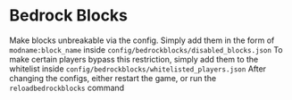 # Bedrock Blocks
Make blocks unbreakable via the config.
Simply add them in the form of `modname:block_name` inside `config/bedrockblocks/disabled_blocks.json`
To make certain players bypass this restriction, simply add them to the whitelist inside `config/bedrockblocks/whitelisted_players.json`
After changing the configs, either restart the game, or run the `reloadbedrockblocks` command